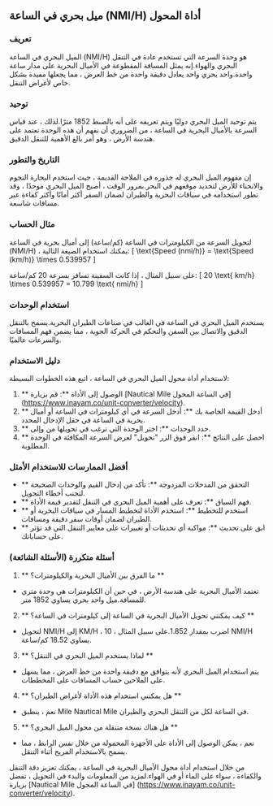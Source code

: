 ## ميل بحري في الساعة (NMI/H) أداة المحول

### تعريف
الميل البحري في الساعة (NMI/H) هو وحدة السرعة التي تستخدم عادة في التنقل البحري والهواء.إنه يمثل المسافة المقطوعة في الأميال البحرية على مدار ساعة واحدة.واحد بحري واحد يعادل دقيقة واحدة من خط العرض ، مما يجعلها مفيدة بشكل خاص لأغراض التنقل.

### توحيد
يتم توحيد الميل البحري دوليًا ويتم تعريفه على أنه بالضبط 1852 مترًا.لذلك ، عند قياس السرعة بالأميال البحرية في الساعة ، من الضروري أن نفهم أن هذه الوحدة تعتمد على هندسة الأرض ، وهو أمر بالغ الأهمية للتنقل الدقيق.

### التاريخ والتطور
إن مفهوم الميل البحري له جذوره في الملاحة القديمة ، حيث استخدم البحارة النجوم والانحناء للأرض لتحديد موقعهم في البحر.بمرور الوقت ، أصبح الميل البحري موحدًا ، وقد تطور استخدامه في سياقات البحرية والطيران لضمان السفر أكثر أمانًا وأكثر كفاءة عبر مسافات شاسعة.

### مثال الحساب
لتحويل السرعة من الكيلومترات في الساعة (كم/ساعة) إلى أميال بحرية في الساعة (NMI/H) ، يمكنك استخدام الصيغة التالية:
\[ \text{Speed (nmi/h)} = \text{Speed (km/h)} \times 0.539957 \]

على سبيل المثال ، إذا كانت السفينة تسافر بسرعة 20 كم/ساعة:
\[ 20 \text{ km/h} \times 0.539957 = 10.799 \text{ nmi/h} \]

### استخدام الوحدات
يستخدم الميل البحري في الساعة في الغالب في صناعات الطيران البحرية.يسمح بالتنقل الدقيق والاتصال بين السفن والتحكم في الحركة الجوية ، مما يضمن فهم المسافات والسرعات عالميًا.

### دليل الاستخدام
لاستخدام أداة محول الميل البحري في الساعة ، اتبع هذه الخطوات البسيطة:
1. ** الوصول إلى الأداة **: قم بزيارة [Nautical Mile في الساعة المحول] (https://www.inayam.co/unit-converter/velocity).
2. ** أدخل القيمة الخاصة بك **: أدخل السرعة في أي كيلومترات في الساعة أو أميال بحرية في الساعة في حقل الإدخال المحدد.
3. ** حدد الوحدات **: اختر الوحدة التي ترغب في تحويلها من وإلى.
4. ** احصل على النتائج **: انقر فوق الزر "تحويل" لعرض السرعة المكافئة في الوحدة المطلوبة.

### أفضل الممارسات للاستخدام الأمثل
- ** التحقق من المدخلات المزدوجة **: تأكد من إدخال القيم والوحدات الصحيحة لتجنب أخطاء التحويل.
- ** فهم السياق **: تعرف على أهمية الميل البحري في التنقل لتقدير قيمة الأداة.
- ** استخدم للتخطيط **: استخدم الأداة لتخطيط المسار في سياقات البحرية أو الطيران لضمان أوقات سفر دقيقة ومسافات.
- ** ابق على تحديث **: مواكبة أي تحديثات أو تغييرات على معايير التنقل التي قد تؤثر على حساباتك.

### أسئلة متكررة (الأسئلة الشائعة)

1. ** ما الفرق بين الأميال البحرية والكيلومترات؟ **
- تعتمد الأميال البحرية على هندسة الأرض ، في حين أن الكيلومترات هي وحدة متري للمسافة.ميل واحد بحري يساوي 1852 متر.

2. ** كيف يمكنني تحويل الأميال البحرية في الساعة إلى كيلومترات في الساعة؟ **
- لتحويل NMI/H إلى KM/H ، اضرب بمقدار 1.852.على سبيل المثال ، 10 NMI/H يساوي 18.52 كم/ساعة.

3. ** لماذا يستخدم الميل البحري في التنقل؟ **
- يتم استخدام الميل البحري لأنه يتوافق مع دقيقة واحدة من خط العرض ، مما يسهل على الملاحين حساب المسافات على المخططات.

4. ** هل يمكنني استخدام هذه الأداة لأغراض الطيران؟ **
- نعم ، ينطبق Mile Nautical Mile في الساعة لكل من التنقل البحري والطيران.

5. ** هل هناك نسخة متنقلة من محول الميل البحري؟ **
- نعم ، يمكن الوصول إلى الأداة على الأجهزة المحمولة من خلال نفس الرابط ، مما يسمح بالاستخدام المريح أثناء التنقل.

من خلال استخدام أداة محول الأميال البحرية في الساعة ، يمكنك تعزيز دقة التنقل والكفاءة ، سواء على الماء أو في الهواء.لمزيد من المعلومات والبدء في التحويل ، تفضل بزيارة [Nautical Mile في الساعة المحول] (https://www.inayam.co/unit-converter/velocity).